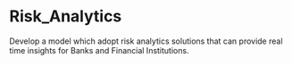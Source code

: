 # Risk_Analytics
Develop a model which adopt risk analytics solutions that can provide real time insights for Banks and Financial Institutions.

